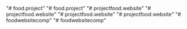 "# food.project" 
"# food.project" 
"# projectfood.website" 
"# projectfood.website" 
"# projectfood.website" 
"# projectfood.website" 
"# foodwebsitecomp" 
"# foodwebsitecomp" 
